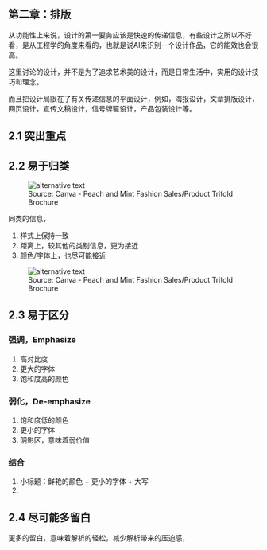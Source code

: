 ## 第二章：排版

从功能性上来说，设计的第一要务应该是快速的传递信息，有些设计之所以不好看，是从工程学的角度来看的，也就是说AI来识别一个设计作品，它的能效也会很高。


这里讨论的设计，并不是为了追求艺术美的设计，而是日常生活中，实用的设计技巧和理念。

而且把设计局限在了有关传递信息的平面设计，例如，海报设计，文章排版设计，网页设计，宣传文稿设计，信号牌匾设计，产品包装设计等。

## 2.1 突出重点



## 2.2 易于归类

<figure>
  <img src='../imgs/layout-wrong-1.png' alt='alternative text'>
  <figcaption>Source: Canva - Peach and Mint Fashion Sales/Product Trifold Brochure</figcaption>
</figure>

同类的信息，

1. 样式上保持一致
1. 距离上，较其他的类别信息，更为接近
1. 颜色/字体上，也尽可能接近

<figure>
  <img src='../imgs/layout-correct-1.png' alt='alternative text'>
  <figcaption>Source: Canva - Peach and Mint Fashion Sales/Product Trifold Brochure</figcaption>
</figure>

## 2.3 易于区分

### 强调，Emphasize

1. 高对比度
1. 更大的字体
1. 饱和度高的颜色

### 弱化，De-emphasize

1. 饱和度低的颜色
1. 更小的字体
1. 阴影区，意味着弱价值

### 结合

1. 小标题：鲜艳的颜色 + 更小的字体 + 大写
1. 

## 2.4 尽可能多留白

更多的留白，意味着解析的轻松，减少解析带来的压迫感，